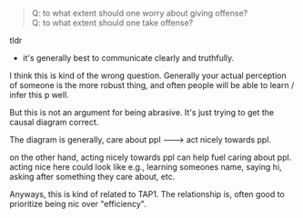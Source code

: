 > Q: to what extent should one worry about giving offense?\
> Q: to what extent should one take offense?

tldr
- it's generally best to communicate clearly and truthfully.

I think this is kind of the wrong question. 
Generally your actual perception of someone is the more robust thing, and often people will be able to learn / infer this p well. 

But this is not an argument for being abrasive. 
It's just trying to get the causal diagram correct. 

The diagram is generally, 
care about ppl ---> act nicely towards ppl. 

on the other hand, acting nicely towards ppl can help fuel caring about ppl. 
acting nice here could look like e.g., learning someones name, saying hi, asking after something they care about, etc. 

Anyways, this is kind of related to TAP1. 
The relationship is, often good to prioritize being nic over "efficiency".

